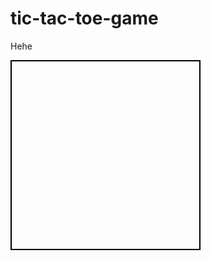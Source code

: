 # tic-tac-toe-game
Hehe

<html>
    <head>
        <title>Tic-Tac-Toe</title>
        <style>
            .board {
                display: flex;
                flex-wrap: wrap;
                width: 300px;
                height: 300px;
                border: 2px solid #000;
            }
            .square {
                width: 150px;
                height: 150px;
                display: flex;
                align-items: center;
                justify-content: center;
                font-size: 48px;
                font-weight: bold;
                font-family: sans-serif;
            }
            .player1 {
                background: #fff;
                color: #000;
            }
            .player2 {
                background: #000;
                color: #fff;
            }
        </style>
    </head>
    <body>
        <div class="board" id="board">
            <div class="square" id="s1"></div>
            <div class="square" id="s2"></div>
            <div class="square" id="s3"></div>
            <div class="square" id="s4"></div>
            <div class="square" id="s5"></div>
            <div class="square" id="s6"></div>
            <div class="square" id="s7"></div>
            <div class="square" id="s8"></div>
            <div class="square" id="s9"></div>
        </div>
        <script>
            var board = document.querySelector('#board');
            var squares = document.querySelectorAll('.square');
            var turn = 'X';
            var gameOver = false;
            squares.forEach(function(square) {
                square.addEventListener('click', function() {
                    if (!gameOver && square.innerText === '') {
                        square.innerText = turn;
                        if (turn === 'X') {
                            turn = 'O';
                            square.classList.add('player1');
                        } else {
                            turn = 'X';
                            square.classList.add('player2');
                        }
                        checkGameOver();
                    }
                });
            });
            function checkGameOver() {
                var topLeft = squares[0].innerText;
                var topMiddle = squares[1].innerText;
                var topRight = squares[2].innerText;
                var middleLeft = squares[3].innerText;
                var middleMiddle = squares[4].innerText;
                var middleRight = squares[5].innerText;
                var bottomLeft = squares[6].innerText;
                var bottomMiddle = squares[7].innerText;
                var bottomRight = squares[8].innerText;
                // check rows
                if (topLeft !== '' && topLeft === topMiddle && topLeft === topRight) {
                    gameOver = true;
                } else if (middleLeft !== '' && middleLeft === middleMiddle && middleLeft === middleRight) {
                    gameOver = true;
                } else if (bottomLeft !== '' && bottomLeft === bottomMiddle && bottomLeft === bottomRight) {
                    gameOver = true;
                }
                // check columns
                if (topLeft !== '' && topLeft === middleLeft && topLeft === bottomLeft) {
                    gameOver = true;
                } else if (topMiddle !== '' && topMiddle === middleMiddle && topMiddle === bottomMiddle) {
                    gameOver = true;
                } else if (topRight !== '' && topRight === middleRight && topRight === bottomRight) {
                    gameOver = true;
                }
                // check diagonals
                if (topLeft !== '' && topLeft === middleMiddle && topLeft === bottomRight) {
                    gameOver = true;
                } else if (topRight !== '' && topRight === middleMiddle && topRight === bottomLeft) {
                    gameOver = true;
                }
            }
        </script>
    </body>
</html>
